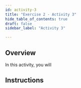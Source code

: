 ```yaml
---
id: activity-3
title: "Exercise 2 - Activity 3"
hide_table_of_contents: true
draft: false
sidebar_label: "Activity 3"

---
```


## Overview
In this activity, you will 


## Instructions
